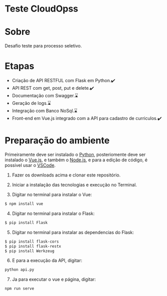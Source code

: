 # Teste CloudOpss
 
# Sobre
Desafio teste para processo seletivo.


# Etapas
- Criação de API RESTFUL com Flask em Python.✔️
- API REST com get, post, put e delete.✔️
- Documentação com Swagger.⌛
- Geração de logs.⌛
- Integração com Banco NoSql.⌛
- Front-end em Vue.js integrado com a API para cadastro de curriculos.✔️
 
 
# Preparação do ambiente
Primeiramente deve ser instalado o [Python](https://www.python.org/), posteriomente deve ser instalado o [Vue.js](https://vuejs.org/guide/quick-start.html), e também o [Node.js](https://nodejs.org/en/download/), e para a edição de código, é possivel usar o [VSCode](https://code.visualstudio.com/download).

1) Fazer os downloads acima e clonar este repositório.

2) Iniciar a instalação das tecnologias e execução no Terminal.

3) Digitar no terminal para instalar o Vue:
```bash
$ npm install vue
```
4) Digitar no terminal para instalar o Flask:
```bash
$ pip install Flask
```
5) Digitar no terminal para instalar as dependencias do Flask:
```bash
$ pip install flask-cors
$ pip install flask-restx
$ pip install Werkzeug
```
6) E para a execução da API, digitar:
```bash
python api.py
```
7) Ja para executar o vue e página, digitar:
```bash
npm run serve
```
